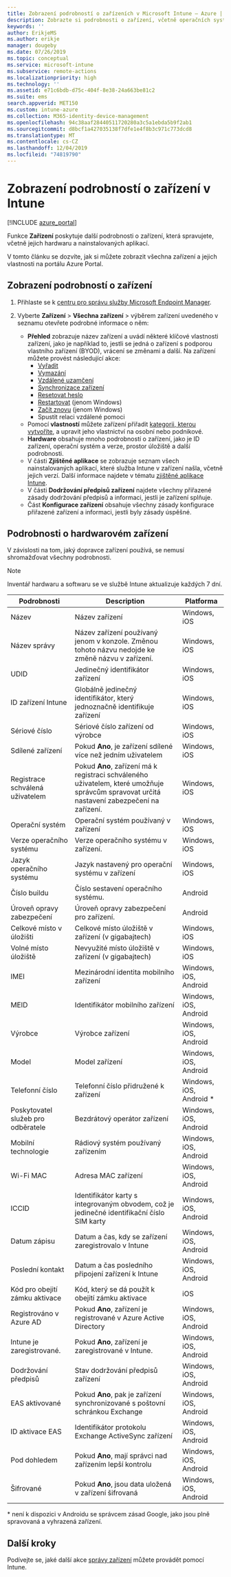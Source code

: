 ```yaml
---
title: Zobrazení podrobností o zařízeních v Microsoft Intune – Azure | Microsoft Docs
description: Zobrazte si podrobnosti o zařízení, včetně operačních systémů, místa v úložišti, výrobce a modelu. Microsoft Intune v Azure vám umožňuje získat seznam nainstalovaných aplikací, zkontrolovat zásady dodržování předpisů a nastavit TeamViewer. Jedná se o podobný princip jako při zobrazení inventáře zařízení, která spravujete.
keywords: ''
author: ErikjeMS
ms.author: erikje
manager: dougeby
ms.date: 07/26/2019
ms.topic: conceptual
ms.service: microsoft-intune
ms.subservice: remote-actions
ms.localizationpriority: high
ms.technology: ''
ms.assetid: e71c6bdb-d75c-404f-8e38-24a663be81c2
ms.suite: ems
search.appverid: MET150
ms.custom: intune-azure
ms.collection: M365-identity-device-management
ms.openlocfilehash: 94c38aaf28440511720280a3c5a1ebda5b9f2ab1
ms.sourcegitcommit: d8bcf1a427035138f7dfe1e4f8b3c971c773dcd8
ms.translationtype: MT
ms.contentlocale: cs-CZ
ms.lasthandoff: 12/04/2019
ms.locfileid: "74819790"
---
```

# <a name="see-device-details-in-intune"></a>Zobrazení podrobností o zařízení v Intune

[!INCLUDE [azure_portal](../includes/azure_portal.md)]

Funkce **Zařízení** poskytuje další podrobnosti o zařízení, která spravujete, včetně jejich hardwaru a nainstalovaných aplikací.

V tomto článku se dozvíte, jak si můžete zobrazit všechna zařízení a jejich vlastnosti na portálu Azure Portal.

## <a name="view-the-device-details"></a>Zobrazení podrobností o zařízení

1. Přihlaste se k [centru pro správu služby Microsoft Endpoint Manager](https://go.microsoft.com/fwlink/?linkid=2109431).
3. Vyberte **Zařízení** > **Všechna zařízení** > výběrem zařízení uvedeného v seznamu otevřete podrobné informace o něm:

   - **Přehled** zobrazuje název zařízení a uvádí některé klíčové vlastnosti zařízení, jako je například to, jestli se jedná o zařízení s podporou vlastního zařízení (BYOD), vrácení se změnami a další. Na zařízení můžete provést následující akce:
      - [Vyřadit](devices-wipe.md#retire)
      - [Vymazání](devices-wipe.md#wipe)
      - [Vzdálené uzamčení](device-remote-lock.md)
      - [Synchronizace zařízení](device-sync.md)
      - [Resetovat heslo](device-passcode-reset.md)
      - [Restartovat](device-restart.md) (jenom Windows)
      - [Začít znovu](device-fresh-start.md) (jenom Windows)
      - Spustit relaci vzdálené pomoci
   - Pomocí **vlastností** můžete zařízení přiřadit [kategorii, kterou vytvoříte](../enrollment/device-group-mapping.md), a upravit jeho vlastnictví na osobní nebo podnikové.
   - **Hardware** obsahuje mnoho podrobností o zařízení, jako je ID zařízení, operační systém a verze, prostor úložiště a další podrobnosti.
   - V části **Zjištěné aplikace** se zobrazuje seznam všech nainstalovaných aplikací, které služba Intune v zařízení našla, včetně jejich verzí. Další informace najdete v tématu [zjištěné aplikace Intune](../apps/app-discovered-apps.md).
   - V části **Dodržování předpisů zařízení** najdete všechny přiřazené zásady dodržování předpisů a informaci, jestli je zařízení splňuje.
   - Část **Konfigurace zařízení** obsahuje všechny zásady konfigurace přiřazené zařízení a informaci, jestli byly zásady úspěšné.

## <a name="hardware-device-details"></a>Podrobnosti o hardwarovém zařízení
V závislosti na tom, jaký dopravce zařízení používá, se nemusí shromažďovat všechny podrobnosti.

> [!Note]  
> Inventář hardwaru a softwaru se ve službě Intune aktualizuje každých 7 dní.

|Podrobnosti|Description|Platforma| 
|--------------|----------------------|----|  
|Název|Název zařízení|Windows, iOS|
|Název správy|Název zařízení používaný jenom v konzole. Změnou tohoto názvu nedojde ke změně názvu v zařízení.|Windows, iOS|
|UDID|Jedinečný identifikátor zařízení|Windows, iOS|
|ID zařízení Intune|Globálně jedinečný identifikátor, který jednoznačně identifikuje zařízení|Windows, iOS|
|Sériové číslo|Sériové číslo zařízení od výrobce|Windows, iOS|
|Sdílené zařízení|Pokud **Ano**, je zařízení sdílené více než jedním uživatelem|Windows, iOS|
|Registrace schválená uživatelem|Pokud **Ano**, zařízení má k registraci schváleného uživatelem, které umožňuje správcům spravovat určitá nastavení zabezpečení na zařízení.|Windows, iOS|
|Operační systém|Operační systém používaný v zařízení|Windows, iOS|
|Verze operačního systému|Verze operačního systému v zařízení.|Windows, iOS|
|Jazyk operačního systému|Jazyk nastavený pro operační systému v zařízení|Windows, iOS|
|Číslo buildu|Číslo sestavení operačního systému.|Android|
|Úroveň opravy zabezpečení|Úroveň opravy zabezpečení pro zařízení.|Android|
|Celkové místo v úložišti|Celkové místo úložiště v zařízení (v gigabajtech)|Windows, iOS|
|Volné místo úložiště|Nevyužité místo úložiště v zařízení (v gigabajtech)|Windows, iOS|
|IMEI|Mezinárodní identita mobilního zařízení|Windows, iOS, Android|
|MEID|Identifikátor mobilního zařízení|Windows, iOS, Android|
|Výrobce|Výrobce zařízení|Windows, iOS, Android|
|Model|Model zařízení|Windows, iOS, Android|
|Telefonní číslo|Telefonní číslo přidružené k zařízení|Windows, iOS, Android *|
|Poskytovatel služeb pro odběratele|Bezdrátový operátor zařízení|Windows, iOS, Android|
|Mobilní technologie|Rádiový systém používaný zařízením|Windows, iOS, Android|
|Wi-Fi MAC|Adresa MAC zařízení|Windows, iOS, Android|
|ICCID|Identifikátor karty s integrovaným obvodem, což je jedinečné identifikační číslo SIM karty|Windows, iOS, Android|
|Datum zápisu|Datum a čas, kdy se zařízení zaregistrovalo v Intune|Windows, iOS, Android|
|Poslední kontakt|Datum a čas posledního připojení zařízení k Intune|Windows, iOS, Android|
|Kód pro obejití zámku aktivace|Kód, který se dá použít k obejití zámku aktivace|iOS|
|Registrováno v Azure AD|Pokud **Ano**, zařízení je registrované v Azure Active Directory|Windows, iOS, Android|
|Intune je zaregistrované.|Pokud **Ano**, zařízení je zaregistrované v Intune.|Windows, iOS, Android|
|Dodržování předpisů|Stav dodržování předpisů zařízení|Windows, iOS, Android|
|EAS aktivované|Pokud **Ano**, pak je zařízení synchronizované s poštovní schránkou Exchange|Windows, iOS, Android|
|ID aktivace EAS|Identifikátor protokolu Exchange ActiveSync zařízení|Windows, iOS, Android|
|Pod dohledem|Pokud **Ano**, mají správci nad zařízením lepší kontrolu|Windows, iOS, Android|
|Šifrované|Pokud **Ano**, jsou data uložená v zařízení šifrovaná|Windows, iOS, Android|

\* není k dispozici v Androidu se správcem zásad Google, jako jsou plně spravovaná a vyhrazená zařízení.

## <a name="next-steps"></a>Další kroky
Podívejte se, jaké další akce [správy zařízení](device-management.md) můžete provádět pomocí Intune.
